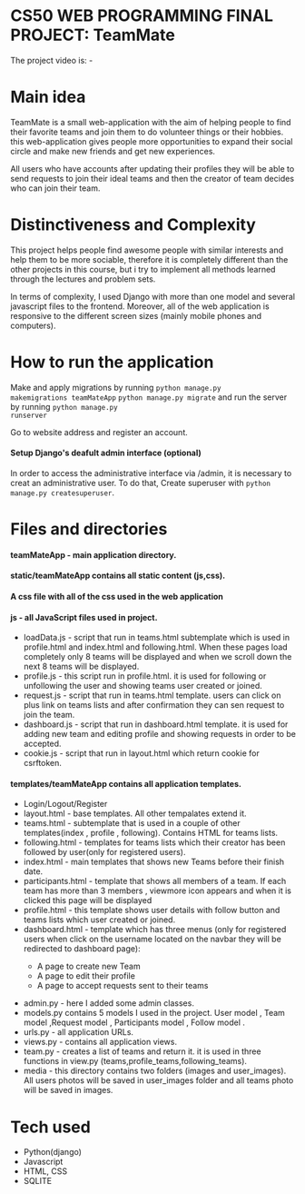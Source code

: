 <h1>CS50 WEB PROGRAMMING FINAL PROJECT: TeamMate</h1>

The project video is: -

<h1>Main idea</h1>

<p>TeamMate is a small web-application with the aim of helping people to find their favorite teams and join them to do volunteer things or their hobbies.
this web-application gives people more opportunities to expand their social circle and make new friends and get new experiences. </p>
<p>All users who have accounts after updating their profiles they will be able to send requests to join their ideal teams and then 
the creator of team decides who can join their team.<p>
 
<h1>Distinctiveness and Complexity</h1>

<p>This project helps people find awesome people with similar interests and help them to be more sociable, therefore it is completely different than the other projects in this course, but i try to implement all methods learned through the lectures and problem sets. </p>
<p>In terms of complexity, I used Django with more than one model and several javascript files to the frontend. Moreover, all of the web application is responsive to the different screen sizes (mainly mobile phones and computers).<p>

<h1>How to run the application</h1>

Make and apply migrations by running 
<code>python manage.py makemigrations teamMateApp</code>
<code>python manage.py migrate</code>
and run the server by running 
<code>python manage.py runserver</code>
<p>Go to website address and register an account.</p>


<h4>Setup Django's deafult admin interface (optional)</h4>

In order to access the administrative interface via /admin, it is necessary to creat an administrative user.
To do that, Create superuser with <code>python manage.py createsuperuser</code>.

<h1>Files and directories</h1>

<h4>teamMateApp - main application directory.</h4>
<h4>static/teamMateApp contains all static content (js,css).</h4>

<h4>A css file with all of the css used in the web application</h4>
<h4>js - all JavaScript files used in project.</h4>
<ul>
<li>loadData.js - script that run in teams.html subtemplate which is used in profile.html and index.html and following.html. When these pages load completely only 8 teams will be displayed and when we scroll down the next 8 teams will be displayed.</li>
<li>profile.js - this script run in profile.html. it is used for following or unfollowing the user and showing teams user created or joined.</li>
<li>request.js - script that run in teams.html template. users can click on plus link on teams lists and after confirmation they can sen request to join the team.</li>
<li>dashboard.js - script that run in dashboard.html template. it is used for adding new team and editing profile and showing requests in order to be accepted.</li>
<li>cookie.js - script that run in layout.html which return cookie for csrftoken.</li>
</ul>
<h4>templates/teamMateApp contains all application templates.</h4>
<ul>
<li>Login/Logout/Register</li>
<li>layout.html - base templates. All other tempalates extend it.</li>
<li>teams.html - subtemplate that is used in a couple of other templates(index , profile , following). Contains HTML for teams lists.</li>
<li>following.html - templates for teams lists which their creator has been followed by user(only for registered users).</li>
<li>index.html - main templates that shows new Teams before their finish date.</li>
<li>participants.html - template that shows all members of a team. If each team has more than 3 members , viewmore icon appears and when it is clicked this page will be displayed</li>
<li>profile.html - this template shows user details with follow button and teams lists which user created or joined.</li>
<li>dashboard.html - template which has three menus (only for registered users when click on the username located on the navbar they will be redirected to dashboard page):</li>
<ul>
<li> A page to create new Team</li>
<li> A page to edit their profile</li>
<li> A page to accept requests sent to their teams</li>
</ul>
</ul>


<ul>
<li>admin.py - here I added some admin classes.</li>
<li>models.py contains 5 models I used in the project. User model , Team model ,Request model , Participants model , Follow model .</li>
<li>urls.py - all application URLs.</li>
<li>views.py - contains all application views.</li>
<li>team.py - creates a list of teams and return it. it is used in three functions in view.py (teams,profile_teams,following_teams).</li>
<li>media - this directory contains two folders (images and user_images). All users photos will be saved in user_images folder and all teams photo
will be saved in images.</li>
</ul>

<h1>Tech used</h1>
<ul>
<li>Python(django)</li>
<li>Javascript</li>
<li>HTML, CSS</li>
<li>SQLITE</li>
</ul>
